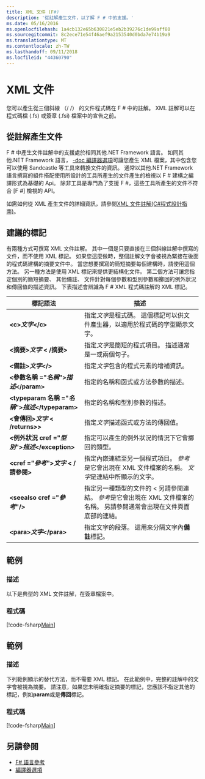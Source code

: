 ```yaml
---
title: XML 文件 (F#)
description: '從註解產生文件，以了解 F # 中的支援。'
ms.date: 05/16/2016
ms.openlocfilehash: 1a4cb132e65b630821e5eb2b39276c1de99aff80
ms.sourcegitcommit: 8c2ece71e54f46aef9a2153540d0bda7e74b19a9
ms.translationtype: MT
ms.contentlocale: zh-TW
ms.lasthandoff: 09/11/2018
ms.locfileid: "44360790"
---
```

# <a name="xml-documentation"></a>XML 文件

您可以產生從三個斜線 （/ /） 的文件程式碼在 F # 中的註解。 XML 註解可以在程式碼檔 (.fs) 或簽章 (.fsi) 檔案中的宣告之前。

## <a name="generating-documentation-from-comments"></a>從註解產生文件

F # 中產生文件註解中的支援處於相同其他.NET Framework 語言。 如同其他.NET Framework 語言， [-doc 編譯器選項](https://msdn.microsoft.com/library/434394ae-0d4a-459c-a684-bffede519a04)可讓您產生 XML 檔案，其中包含您可以使用 Sandcastle 等工具來轉換文件的資訊。 通常以其他.NET Framework 語言撰寫的組件搭配使用所設計的工具所產生的文件產生的檢視以 F # 建構之編譯形式為基礎的 Api。 除非工具是專門為了支援 F #，這些工具所產生的文件不符合 [F #] 檢視的 API。

如需如何從 XML 產生文件的詳細資訊，請參閱[XML 文件註解&#40;C&#35;程式設計指南&#41;](https://msdn.microsoft.com/library/b2s063f7)。

## <a name="recommended-tags"></a>建議的標記

有兩種方式可撰寫 XML 文件註解。 其中一個是只要直接在三個斜線註解中撰寫的文件，而不使用 XML 標記。 如果您這麼做時，整個註解文字會被視為緊接在後面的程式碼建構的摘要文件中。 當您想要撰寫的簡短摘要每個建構時，請使用這個方法。 另一種方法是使用 XML 標記來提供更結構化文件。 第二個方法可讓您指定個別的簡短摘要、 其他備註、 文件針對每個參數和型別參數和擲回的例外狀況和傳回值的描述資訊。 下表描述會辨識為 F # XML 程式碼註解的 XML 標記。

|標記語法|描述|
|----------|-----------|
|**&lt;c&gt;***文字***&lt;/c&gt;**|指定*文字*是程式碼。 這個標記可以供文件產生器，以適用於程式碼的字型顯示文字。|
|**&lt;摘要&gt;***文字*** &lt; /摘要&gt;**|指定*文字*是簡短的程式項目。 描述通常是一或兩個句子。|
|**&lt;備註&gt;***文字***&lt;/&gt;**|指定*文字*包含的程式元素的增補資訊。|
|**&lt;參數名稱 ="***名稱***"&gt;***描述***&lt;/param&gt;**|指定的名稱和函式或方法參數的描述。|
|**&lt;typeparam 名稱 ="***名稱***"&gt;***描述***&lt;/typeparam&gt;**|指定的名稱和型別參數的描述。|
|**&lt;會傳回&gt;***文字*** &lt; /returns>&gt;**|指定*文字*描述函式或方法的傳回值。|
|**&lt;例外狀況 cref ="***型別***"&gt;***描述***&lt;/exception&gt;**|指定可以產生的例外狀況的情況下它會擲回的類型。|
|**&lt;cref ="***參考***"&gt;***文字*** &lt; /請參閱&gt;**|指定內嵌連結至另一個程式項目。 *參考*是它會出現在 XML 文件檔案的名稱。 *文字*是連結中所顯示的文字。|
|**&lt;seealso cref ="***參考***"/&gt;**|指定另一種類型的文件的 < 另請參閱連結。 *參考*是它會出現在 XML 文件檔案的名稱。 另請參閱通常會出現在文件頁面底部的連結。|
|**&lt;para&gt;***文字***&lt;/para&gt;**|指定文字的段落。 這用來分隔文字內**備註**標記。|

## <a name="example"></a>範例

### <a name="description"></a>描述

以下是典型的 XML 文件註解，在簽章檔案中。

### <a name="code"></a>程式碼

[!code-fsharp[Main](../../../samples/snippets/fsharp/lang-ref-2/snippet7101.fs)]

## <a name="example"></a>範例

### <a name="description"></a>描述

下列範例顯示的替代方法，而不需要 XML 標記。 在此範例中，完整的註解中的文字會被視為摘要。 請注意，如果您未明確指定摘要的標記，您應該不指定其他的標記，例如**param**或是**傳回**標記。

### <a name="code"></a>程式碼

[!code-fsharp[Main](../../../samples/snippets/fsharp/lang-ref-2/snippet7102.fs)]

## <a name="see-also"></a>另請參閱

- [F# 語言參考](index.md)
- [編譯器選項](compiler-options.md)
